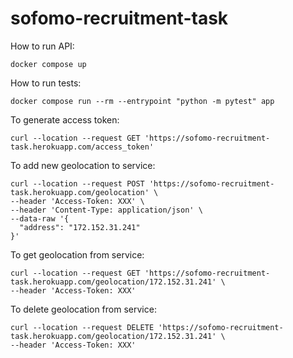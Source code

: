 # sofomo-recruitment-task

How to run API:
```
docker compose up
```

How to run tests:
```
docker compose run --rm --entrypoint "python -m pytest" app
```

To generate access token:
```
curl --location --request GET 'https://sofomo-recruitment-task.herokuapp.com/access_token'
```

To add new geolocation to service:
```
curl --location --request POST 'https://sofomo-recruitment-task.herokuapp.com/geolocation' \
--header 'Access-Token: XXX' \
--header 'Content-Type: application/json' \
--data-raw '{
  "address": "172.152.31.241"
}'
```

To get geolocation from service:
```
curl --location --request GET 'https://sofomo-recruitment-task.herokuapp.com/geolocation/172.152.31.241' \
--header 'Access-Token: XXX'
```

To delete geolocation from service:
```
curl --location --request DELETE 'https://sofomo-recruitment-task.herokuapp.com/geolocation/172.152.31.241' \
--header 'Access-Token: XXX'
```
